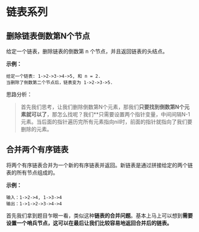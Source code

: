 # 链表系列

## 删除链表倒数第N个节点

给定一个链表，删除链表的倒数第 n 个节点，并且返回链表的头结点。

**示例：**

```text
给定一个链表: 1->2->3->4->5, 和 n = 2.
当删除了倒数第二个节点后，链表变为 1->2->3->5.
```

思路分析：

> 首先我们思考，让我们删除倒数第N个元素，那我们**只要找到倒数第N个元素就可以了**，那怎么找呢？我们**只需要设置两个指针变量，中间间隔N-1元素。当后面的指针遍历完所有元素指向nil时，前面的指针就指向了我们要删除的元素。

## **合并两个有序链表**

将两个有序链表合并为一个新的有序链表并返回。新链表是通过拼接给定的两个链表的所有节点组成的。

**示例：**

```text
输入：1->2->4, 1->3->4
输出：1->1->2->3->4->4
```

首先我们拿到题目乍眼一看，类似这种**链表的合并问题**。基本上马上可以想到**需要设置一个哨兵节点，这可以在最后让我们比较容易地返回合并后的链表。**